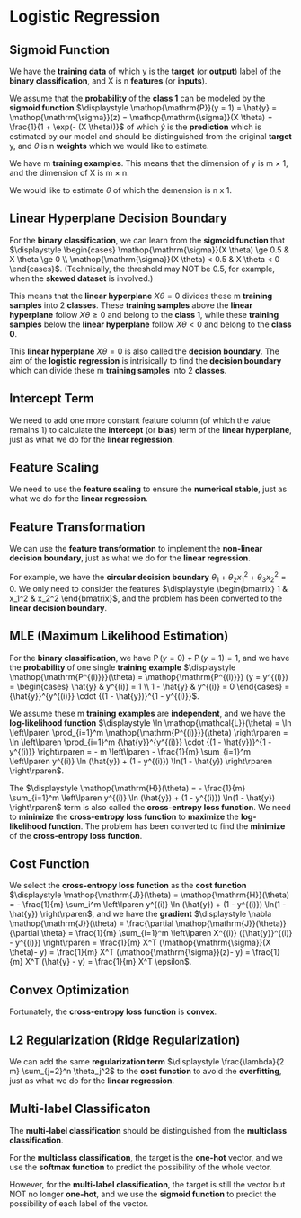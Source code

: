 # Logistic Regression

## Sigmoid Function

We have the **training data** of which y is the **target** (or **output**) label of the **binary classification**, and X is n **features**  (or **inputs**).  

We assume that the **probability** of the **class 1** can be modeled by the **sigmoid function** $\displaystyle \mathop{\mathrm{P}}(y = 1) = \hat{y} = \mathop{\mathrm{\sigma}}(z) = \mathop{\mathrm{\sigma}}(X \theta) = \frac{1}{1 + \exp(- (X \theta))}$ of which $\displaystyle \hat{y}$ is the **prediction** which is estimated by our model and should be distinguished from the original **target** y, and $\displaystyle \theta$ is n **weights** which we would like to estimate.  

We have m **training examples**. This means that the dimension of y is m × 1, and the dimension of X is m × n. 

We would like to estimate $\displaystyle \theta$ of which the demension is n x 1.  

## Linear Hyperplane Decision Boundary  

For the **binary classification**, we can learn from the **sigmoid function** that $\displaystyle \begin{cases} \mathop{\mathrm{\sigma}}(X \theta) \ge 0.5 & X \theta \ge 0 \\ \mathop{\mathrm{\sigma}}(X \theta) < 0.5 & X \theta < 0 \end{cases}$. (Technically, the threshold may NOT be 0.5, for example, when the **skewed dataset** is involved.)  
  
This means that the **linear hyperplane** $\displaystyle X \theta = 0$ divides these m **training samples** into 2 **classes**. These **training samples** above the **linear hyperplane** follow $\displaystyle X \theta \ge 0$ and belong to the **class 1**, while these **training samples** below the **linear hyperplane** follow $\displaystyle X \theta < 0$ and belong to the **class 0**.  

This **linear hyperplane** $\displaystyle X \theta = 0$ is also called the **decision boundary**. The aim of the **logistic regression** is intrisically to find the **decision boundary** which can divide these m **training samples** into 2 **classes**.  

## Intercept Term 

We need to add one more constant feature column (of which the value remains 1) to calculate the **intercept** (or **bias**) term of the **linear hyperplane**, just as what we do for the **linear regression**.  

## Feature Scaling  

We need to use the **feature scaling** to ensure the **numerical stable**, just as what we do for the **linear regression**.  

## Feature Transformation  

We can use the **feature transformation** to implement the **non-linear decision boundary**, just as what we do for the **linear regression**.  

For example, we have the **circular decision boundary** $\theta_1 + \theta_2 x_1^2 + \theta_3 x_2^2 = 0$. We only need to consider the features $\displaystyle \begin{bmatrix} 1 & x_1^2 & x_2^2 \end{bmatrix}$, and the problem has been converted to the **linear decision boundary**.  

## MLE (Maximum Likelihood Estimation)  

For the **binary classification**, we have $\displaystyle \mathop{\mathrm{P}}(y = 0) + \mathop{\mathrm{P}}(y = 1) = 1$, and we have the **probability** of one single **training example** $\displaystyle \mathop{\mathrm{P^{(i)}}}(\theta) = \mathop{\mathrm{P^{(i)}}} (y = y^{(i)}) = \begin{cases} \hat{y} & y^{(i)} = 1 \\ 1 - \hat{y} & y^{(i)} = 0 \end{cases} = {\hat{y}}^{y^{(i)}} \cdot {(1 - \hat{y})}^{1 - y^{(i)}}$.  

We assume these m **training examples** are **independent**, and we have the **log-likelihood function** $\displaystyle \ln \mathop{\mathcal{L}}(\theta) = \ln \left\lparen \prod_{i=1}^m \mathop{\mathrm{P^{(i)}}}(\theta) \right\rparen = \ln \left\lparen \prod_{i=1}^m {\hat{y}}^{y^{(i)}} \cdot {(1 - \hat{y})}^{1 - y^{(i)}} \right\rparen = - m \left\lparen - \frac{1}{m} \sum_{i=1}^m \left\lparen y^{(i)} \ln (\hat{y}) + (1 -  y^{(i)}) \ln(1 - \hat{y}) \right\rparen \right\rparen$.  

The $\displaystyle \mathop{\mathrm{H}}(\theta) = - \frac{1}{m} \sum_{i=1}^m \left\lparen y^{(i)} \ln (\hat{y}) + (1 -  y^{(i)}) \ln(1 - \hat{y}) \right\rparen$ term is also called the **cross-entropy loss function**. We need to **minimize** the **cross-entropy loss function** to **maximize** the **log-likelihood function**. The problem has been converted to find the **minimize** of the **cross-entropy loss function**.   

## Cost Function  

We select the **cross-entropy loss function** as the **cost function** $\displaystyle \mathop{\mathrm{J}}(\theta) = \mathop{\mathrm{H}}(\theta) = - \frac{1}{m} \sum_i^m \left\lparen y^{(i)} \ln (\hat{y}) + (1 -  y^{(i)}) \ln(1 - \hat{y}) \right\rparen$, and we have the **gradient** $\displaystyle \nabla \mathop{\mathrm{J}}(\theta) = \frac{\partial \mathop{\mathrm{J}}(\theta)}{\partial \theta} = \frac{1}{m} \sum_{i=1}^m \left\lparen X^{(i)} ({\hat{y}}^{(i)} - y^{(i)}) \right\rparen = \frac{1}{m} X^T (\mathop{\mathrm{\sigma}}(X \theta)- y) = \frac{1}{m} X^T (\mathop{\mathrm{\sigma}}(z)- y) = \frac{1}{m} X^T (\hat{y} - y) = \frac{1}{m} X^T \epsilon$.  

## Convex Optimization  

Fortunately, the **cross-entropy loss function** is **convex**.  

## L2 Regularization (Ridge Regularization)  

We can add the same **regularization term** $\displaystyle \frac{\lambda}{2 m} \sum_{j=2}^n \theta_j^2$ to the **cost function** to avoid the **overfitting**, just as what we do for the **linear regression**.  

## Multi-label Classificaton  

The **multi-label classification** should be distinguished from the **multiclass classification**.   

For the **multiclass classification**, the target is the **one-hot** vector, and we use the **softmax function** to predict the possibility of the whole vector.  

However, for the **multi-label classification**, the target is still the vector but NOT no longer **one-hot**, and we use the **sigmoid function** to predict the possibility of each label of the vector.  
